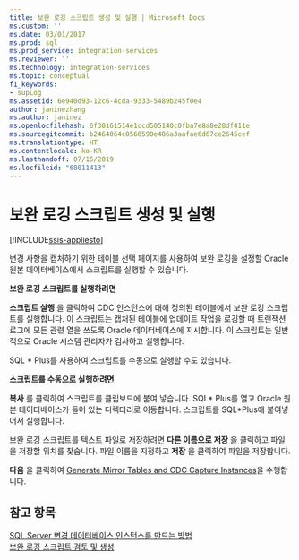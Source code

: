 ```yaml
---
title: 보완 로깅 스크립트 생성 및 실행 | Microsoft Docs
ms.custom: ''
ms.date: 03/01/2017
ms.prod: sql
ms.prod_service: integration-services
ms.reviewer: ''
ms.technology: integration-services
ms.topic: conceptual
f1_keywords:
- supLog
ms.assetid: 6e940d93-12c6-4cda-9333-5489b245f0e4
author: janinezhang
ms.author: janinez
ms.openlocfilehash: 6f38161514e1ccd505140c0fba7e8a8e28df411e
ms.sourcegitcommit: b2464064c0566590e486a3aafae6d67ce2645cef
ms.translationtype: HT
ms.contentlocale: ko-KR
ms.lasthandoff: 07/15/2019
ms.locfileid: "68011413"
---
```

# <a name="generate-and-run-the-supplemental-logging-script"></a>보완 로깅 스크립트 생성 및 실행

[!INCLUDE[ssis-appliesto](../../includes/ssis-appliesto-ssvrpluslinux-asdb-asdw-xxx.md)]


  변경 사항을 캡처하기 위한 테이블 선택 페이지를 사용하여 보완 로깅을 설정할 Oracle 원본 데이터베이스에서 스크립트를 실행할 수 있습니다.  
  
 **보완 로깅 스크립트를 실행하려면**  
  
 **스크립트 실행** 을 클릭하여 CDC 인스턴스에 대해 정의된 테이블에서 보완 로깅 스크립트를 실행합니다. 이 스크립트는 캡처된 테이블에 업데이트 작업을 로깅할 때 트랜잭션 로그에 모든 관련 열을 쓰도록 Oracle 데이터베이스에 지시합니다. 이 스크립트는 일반적으로 Oracle 시스템 관리자가 검사하고 실행합니다.  
  
 SQL * Plus를 사용하여 스크립트를 수동으로 실행할 수도 있습니다.  
  
 **스크립트를 수동으로 실행하려면**  
  
 **복사** 를 클릭하여 스크립트를 클립보드에 붙여 넣습니다. SQL* Plus를 열고 Oracle 원본 데이터베이스가 들어 있는 디렉터리로 이동합니다. 스크립트를 SQL\*Plus에 붙여넣어서 실행합니다.  
  
 보완 로깅 스크립트를 텍스트 파일로 저장하려면 **다른 이름으로 저장** 을 클릭하고 파일을 저장할 위치를 찾습니다. 파일 이름을 지정하고 **저장** 을 클릭하여 파일을 저장합니다.  
  
 **다음** 을 클릭하여 [Generate Mirror Tables and CDC Capture Instances](../../integration-services/change-data-capture/generate-mirror-tables-and-cdc-capture-instances.md)을 수행합니다.  
  
## <a name="see-also"></a>참고 항목  
 [SQL Server 변경 데이터베이스 인스턴스를 만드는 방법](../../integration-services/change-data-capture/how-to-create-the-sql-server-change-database-instance.md)   
 [보완 로깅 스크립트 검토 및 생성](../../integration-services/change-data-capture/review-and-generate-supplemental-logging-scripts.md)  
  
  
